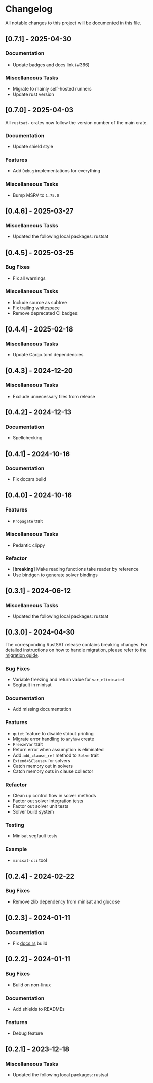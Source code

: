 # Changelog

All notable changes to this project will be documented in this file.

## [0.7.1] - 2025-04-30

### Documentation

- Update badges and docs link (#366)

### Miscellaneous Tasks

- Migrate to mainly self-hosted runners
- Update rust version

<!-- generated by git-cliff -->
## [0.7.0] - 2025-04-03

All `rustsat-` crates now follow the version number of the main crate.

### Documentation

- Update shield style

### Features

- Add `Debug` implementations for everything

### Miscellaneous Tasks

- Bump MSRV to `1.75.0`

<!-- generated by git-cliff -->
## [0.4.6] - 2025-03-27

### Miscellaneous Tasks

- Updated the following local packages: rustsat

<!-- generated by git-cliff -->
## [0.4.5] - 2025-03-25

### Bug Fixes

- Fix all warnings

### Miscellaneous Tasks

- Include source as subtree
- Fix trailing whitespace
- Remove deprecated CI badges

<!-- generated by git-cliff -->
## [0.4.4] - 2025-02-18

### Miscellaneous Tasks

- Update Cargo.toml dependencies

<!-- generated by git-cliff -->
## [0.4.3] - 2024-12-20

### Miscellaneous Tasks

- Exclude unnecessary files from release

<!-- generated by git-cliff -->
## [0.4.2] - 2024-12-13

### Documentation

- Spellchecking

<!-- generated by git-cliff -->
## [0.4.1] - 2024-10-16

### Documentation

- Fix docsrs build

<!-- generated by git-cliff -->
## [0.4.0] - 2024-10-16

### Features

- `Propagate` trait

### Miscellaneous Tasks

- Pedantic clippy

### Refactor

- [**breaking**] Make reading functions take reader by reference
- Use bindgen to generate solver bindings

<!-- generated by git-cliff -->
## [0.3.1] - 2024-06-12

### Miscellaneous Tasks

- Updated the following local packages: rustsat

<!-- generated by git-cliff -->
## [0.3.0] - 2024-04-30

The corresponding RustSAT release contains breaking changes. For detailed
instructions on how to handle migration, please refer to the [migration
guide](https://github.com/chrjabs/rustsat/blob/main/docs/0-5-0-migration-guide.md).

### Bug Fixes

- Variable freezing and return value for `var_eliminated`
- Segfault in minisat

### Documentation

- Add missing documentation

### Features

- `quiet` feature to disable stdout printing
- Migrate error handling to `anyhow` create
- `FreezeVar` trait
- Return error when assumption is eliminated
- Add `add_clause_ref` method to `Solve` trait
- `Extend<&Clause>` for solvers
- Catch memory out in solvers
- Catch memory outs in clause collector

### Refactor

- Clean up control flow in solver methods
- Factor out solver integration tests
- Factor out solver unit tests
- Solver build system

### Testing

- Minisat segfault tests

### Example

- `minisat-cli` tool

<!-- generated by git-cliff -->
## [0.2.4] - 2024-02-22

### Bug Fixes

- Remove zlib dependency from minisat and glucose

<!-- generated by git-cliff -->
<!-- generated by git-cliff -->
## [0.2.3] - 2024-01-11

### Documentation

- Fix [docs.rs](https://docs.rs/rustsat-minisat) build

## [0.2.2] - 2024-01-11

### Bug Fixes

- Build on non-linux

### Documentation

- Add shields to READMEs

### Features

- Debug feature

<!-- generated by git-cliff -->
## [0.2.1] - 2023-12-18

### Miscellaneous Tasks

- Updated the following local packages: rustsat

<!-- generated by git-cliff -->
